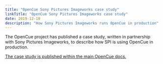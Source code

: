 ```yaml
---
title: "OpenCue Sony Pictures Imageworks case study"
linkTitle: "OpenCue Sony Pictures Imageworks case study"
date: 2019-12-18
description: "How Sony Pictures Imageworks runs OpenCue in production"
---
```


The OpenCue project has published a case study, written in partnership with Sony Pictures
Imageworks, to describe how SPI is using OpenCue in production.

[The case study is published within the main OpenCue docs.](/docs/concepts/spi-case-study/) 

